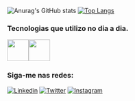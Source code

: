 
![Anurag's GitHub stats](https://github-readme-stats.vercel.app/api?username=flawiin&theme=dark&show_icons=true&layout=compact)
[![Top Langs](https://github-readme-stats.vercel.app/api/top-langs/?username=flawiin)](https://github.com/anuraghazra/github-readme-stats)

### Tecnologias que utilizo no dia a dia.
<img width="50px" heidth="50px" src="https://cdn.jsdelivr.net/gh/devicons/devicon/icons/html5/html5-plain-wordmark.svg" /><img width="50px" heidth="50px" src="https://cdn.jsdelivr.net/gh/devicons/devicon/icons/css3/css3-plain-wordmark.svg" />
                    

### Siga-me nas redes:

[![Linkedin](https://img.shields.io/badge/LinkedIn-0077B5?style=for-the-badge&logo=linkedin&logoColor=white)](https://www.linkedin.com/in/flavio-pimentel-04833989/)
[![Twitter](https://img.shields.io/badge/Twitter-1DA1F2?style=for-the-badge&logo=twitter&logoColor=white)](https://twitter.com/real_pimentel)
[![Instagram](https://img.shields.io/badge/Instagram-E4405F?style=for-the-badge&logo=instagram&logoColor=white)](https://www.instagram.com/real_pimentel/)

          
          
          
          
